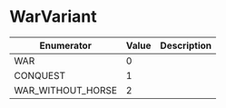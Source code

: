 # WarVariant

| Enumerator          | Value | Description |
| ------------------- | ----- | ----------- |
| WAR                 | 0     |             |
| CONQUEST            | 1     |             |
| WAR\_WITHOUT\_HORSE | 2     |             |
